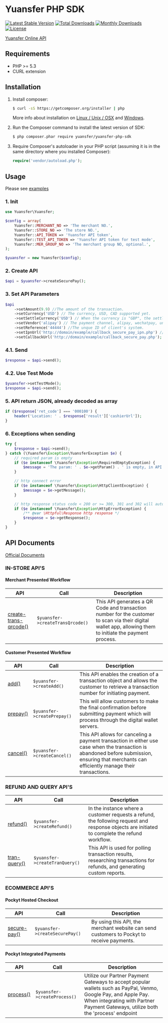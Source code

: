 # Yuansfer PHP SDK

[![Latest Stable Version](https://poser.pugx.org/yuansfer/yuansfer-php-sdk/v/stable)](https://packagist.org/packages/yuansfer/yuansfer-php-sdk)
[![Total Downloads](https://poser.pugx.org/yuansfer/yuansfer-php-sdk/downloads)](https://packagist.org/packages/yuansfer/yuansfer-php-sdk)
[![Monthly Downloads](https://poser.pugx.org/yuansfer/yuansfer-php-sdk/d/monthly)](https://packagist.org/packages/yuansfer/yuansfer-php-sdk)
[![License](https://poser.pugx.org/yuansfer/yuansfer-php-sdk/license)](https://packagist.org/packages/yuansfer/yuansfer-php-sdk)

[Yuansfer Online API](https://docs.pockyt.io/)


## Requirements

- PHP >= 5.3
- CURL extension


## Installation

1. Install composer:
   
    ```sh
    $ curl -sS https://getcomposer.org/installer | php
    ```
    
    More info about installation on [Linux / Unix / OSX](https://getcomposer.org/doc/00-intro.md#installation-linux-unix-osx)
    and [Windows](https://getcomposer.org/doc/00-intro.md#installation-windows).
    
2. Run the Composer command to install the latest version of SDK:

    ```sh
    $ php composer.phar require yuansfer/yuansfer-php-sdk
    ```

3. Require Composer's autoloader in your PHP script (assuming it is in the same directory where you installed Composer):
   
      ```php
      require('vendor/autoload.php');
      ```

## Usage

Please see [examples](https://github.com/yuansfer/yuansfer-php-sdk/tree/master/example)

### 1. Init
```php
use Yuansfer\Yuansfer;

$config = array(
    Yuansfer::MERCHANT_NO => 'The merchant NO.',
    Yuansfer::STORE_NO => 'The store NO.',
    Yuansfer::API_TOKEN => 'Yuansfer API token',
    Yuansfer::TEST_API_TOKEN => 'Yuansfer API token for test mode',
    Yuansfer::MER_GROUP_NO => 'The merchant group NO, optional.',
);

$yuansfer = new Yuansfer($config);
```

### 2. Create API
```php
$api = $yuansfer->createSecurePay();
```

### 3. Set API Parameters
```php
$api
    ->setAmount(9.9) //The amount of the transaction.
    ->setCurrency('USD') // The currency, USD, CAD supported yet.
    ->setSettleCurrency('USD') // When the currency is "GBP", the settlement currency is "GBP". All other currencies settle with "USD"
    ->setVendor('alipay') // The payment channel, alipay, wechatpay, unionpay, enterprisepay are supported yet.
    ->setReference('44444') //The unque ID of client's system.
    ->setIpnUrl('http://domain/example/callback_secure_pay_ipn.php') // The asynchronous callback method.
    ->setCallbackUrl('http://domain/example/callback_secure_pay.php'); // The Synchronous callback method.
```

### 4.1. Send
```php
$response = $api->send();
```

### 4.2. Use Test Mode
```php
$yuansfer->setTestMode();
$response = $api->send();
```

### 5. API return JSON, already decoded as array  
```php
if ($response['ret_code'] === '000100') {
	header('Location: ' . $response['result']['cashierUrl']);
}
```

### 6. Exceptions when sending
```php
try {
    $response = $api->send();
} catch (\Yuansfer\Exception\YuansferException $e) {
    // required param is empty
    if ($e instanceof \Yuansfer\Exception\RequiredEmptyException) {
        $message = 'The param: ' . $e->getParam() . ' is empty, in API: ' . $e->getApi();
    }

    // http connect error
    if ($e instanceof \Yuansfer\Exception\HttpClientException) {
        $message = $e->getMessage();
    }

    // http response status code < 200 or >= 300, 301 and 302 will auto redirect
    if ($e instanceof \Yuansfer\Exception\HttpErrorException) {
        /** @var \Httpful\Response http response */
        $response = $e->getResponse();
    }
}
```

## API Documents

[Official Documents](https://docs.pockyt.io/)

### IN-STORE API'S

#### Merchant Presented Workflow

| API                                                          | Call                             | Description                                                  |
| ------------------------------------------------------------ | -------------------------------- | ------------------------------------------------------------ |
| [create-trans-qrcode()](https://docs.pockyt.io/in-store-apis/merchant-presented-workflow/create-qrc-api) | `$yuansfer->createTransQrcode()` | This API generates a QR Code and transaction number for the customer to scan via their digital wallet app, allowing them to initiate the payment process. |

#### Customer Presented Workflow

| API                                                          | Call                     | Description                                                  |
| ------------------------------------------------------------ | ------------------------ | ------------------------------------------------------------ |
| [add()](https://docs.pockyt.io/in-store-apis/customer-presented-workflow/add-transaction-api) | `$yuansfer->createAdd()` | This API enables the creation of a transaction object and allows the customer to retrieve a transaction number for initiating payment. |
| [prepay()](https://docs.pockyt.io/in-store-apis/customer-presented-workflow/pay-transaction-api) | `$yuansfer->createPrepay()`  | This will allow customers to make the final confirmation before submitting payment which will process through the digital wallet servers. |
| [cancel()](https://docs.pockyt.io/in-store-apis/cancel-api) | `$yuansfer->createCancel()` | This API allows for canceling a payment transaction in either use case when the transaction is abandoned before submission, ensuring that merchants can efficiently manage their transactions. |

### REFUND AND QUERY API'S

| API                                                          | Call                        | Description                                                                                                                                   |
| ------------------------------------------------------------ | --------------------------- |-----------------------------------------------------------------------------------------------------------------------------------------------|
| [refund()](https://docs.pockyt.io/refund-and-query-apis/refund-api)                | `$yuansfer->createRefund()` | In the instance where a customer requests a refund, the following request and response objects are initiated to complete the refund workflow. |
| [tran-query()](https://docs.pockyt.io/refund-and-query-apis/query-api) | `$yuansfer->createTranQuery()`      | This API is used for polling transaction results, researching transactions for refunds, and generating custom reports.                        |

### ECOMMERCE API'S

#### Pockyt Hosted Checkout

| API                                                          | Call                           | Description                       |
| ------------------------------------------------------------ | ------------------------------ | --------------------------------- |
| [secure-pay()](https://docs.pockyt.io/ecommerce-apis/pockyt-hosted-checkout/securepay-api) | `$yuansfer->createSecurePay()` | By using this API, the merchant website can send customers to Pockyt to receive payments. |

#### Pockyt Integrated Payments

| API                                                          | Call                         | Description                                                                                                                                                                                          |
| ------------------------------------------------------------ | ---------------------------- |------------------------------------------------------------------------------------------------------------------------------------------------------------------------------------------------------|
| [process()](https://docs.pockyt.io/pockyt-integrated-payments/process-api) | `$yuansfer->createProcess()` | Utilize our Partner Payment Gateways to accept popular wallets such as PayPal, Venmo, Google Pay, and Apple Pay. When integrating with Partner Payment Gateways, utilize both the 'process' endpoint |

